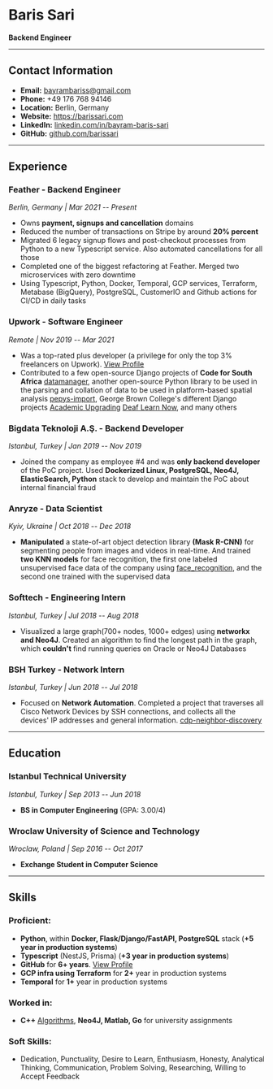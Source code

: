 # Baris Sari
**Backend Engineer**

---

## Contact Information
- **Email:** bayrambariss@gmail.com
- **Phone:** +49 176 768 94146
- **Location:** Berlin, Germany
- **Website:** https://barissari.com
- **LinkedIn:** [linkedin.com/in/bayram-baris-sari](https://linkedin.com/in/bayram-baris-sari)
- **GitHub:** [github.com/barissari](https://github.com/barissari)

---

## Experience

### **Feather** - Backend Engineer
*Berlin, Germany | Mar 2021 -- Present*

- Owns **payment, signups and cancellation** domains
- Reduced the number of transactions on Stripe by around **20% percent**
- Migrated 6 legacy signup flows and post-checkout processes from Python to a new Typescript service. Also automated cancellations for all those
- Completed one of the biggest refactoring at Feather. Merged two microservices with zero downtime
- Using Typescript, Python, Docker, Temporal, GCP services, Terraform, Metabase (BigQuery), PostgreSQL, CustomerIO and Github actions for CI/CD in daily tasks

### **Upwork** - Software Engineer
*Remote | Nov 2019 -- Mar 2021*

- Was a top-rated plus developer (a privilege for only the top 3% freelancers on Upwork). [View Profile](https://www.upwork.com/freelancers/~019ab5632c941ec465)
- Contributed to a few open-source Django projects of **Code for South Africa** [datamanager](https://github.com/vulekamali/datamanager), another open-source Python library to be used in the parsing and collation of data to be used in platform-based spatial analysis [pepys-import](https://github.com/debrief/pepys-import), George Brown College's different Django projects [Academic Upgrading](https://academicupgrading.georgebrown.ca/choices/) [Deaf Learn Now](https://deaflearnnow.georgebrown.ca), and many others

### **Bigdata Teknoloji A.Ş.** - Backend Developer
*Istanbul, Turkey | Jan 2019 -- Nov 2019*

- Joined the company as employee #4 and was **only backend developer** of the PoC project. Used **Dockerized Linux, PostgreSQL, Neo4J, ElasticSearch, Python** stack to develop and maintain the PoC about internal financial fraud

### **Anryze** - Data Scientist
*Kyiv, Ukraine | Oct 2018 -- Dec 2018*

- **Manipulated** a state-of-art object detection library **(Mask R-CNN)** for segmenting people from images and videos in real-time. And trained **two KNN models** for face recognition, the first one labeled unsupervised face data of the company using [face_recognition](https://github.com/ageitgey/face_recognition), and the second one trained with the supervised data

### **Softtech** - Engineering Intern
*Istanbul, Turkey | Jul 2018 -- Aug 2018*

- Visualized a large graph(700+ nodes, 1000+ edges) using **networkx and Neo4J**. Created an algorithm to find the longest path in the graph, which **couldn't** find running queries on Oracle or Neo4J Databases

### **BSH Turkey** - Network Intern
*Istanbul, Turkey | Jun 2018 -- Jul 2018*

- Focused on **Network Automation**. Completed a project that traverses all Cisco Network Devices by SSH connections, and collects all the devices' IP addresses and general information. [cdp-neighbor-discovery](https://github.com/BarisSari/cdp-neighbor-discovery)

---

## Education

### **Istanbul Technical University**
*Istanbul, Turkey | Sep 2013 -- Jun 2018*
- **BS in Computer Engineering** (GPA: 3.00/4)

### **Wroclaw University of Science and Technology**
*Wroclaw, Poland | Sep 2016 -- Oct 2017*
- **Exchange Student in Computer Science**

---

## Skills

### **Proficient:**
- **Python**, within **Docker, Flask/Django/FastAPI, PostgreSQL** stack (**+5 year in production systems**)
- **Typescript** (NestJS, Prisma) (**+3 year in production systems**)
- **GitHub** for **6+ years**. [View Profile](https://github.com/BarisSari)
- **GCP infra using Terraform** for **2+** year in production systems
- **Temporal** for **1+** year in production systems

### **Worked in:**
- **C++** [Algorithms](https://github.com/BarisSari/Algorithms), **Neo4J, Matlab, Go** for university assignments

### **Soft Skills:**
- Dedication, Punctuality, Desire to Learn, Enthusiasm, Honesty, Analytical Thinking, Communication, Problem Solving, Researching, Willing to Accept Feedback
